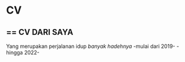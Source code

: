# CV

==
CV DARI SAYA
--
Yang merupakan perjalanan idup
*banyak hadehnya*
-mulai dari 2019-
-hingga 2022-

